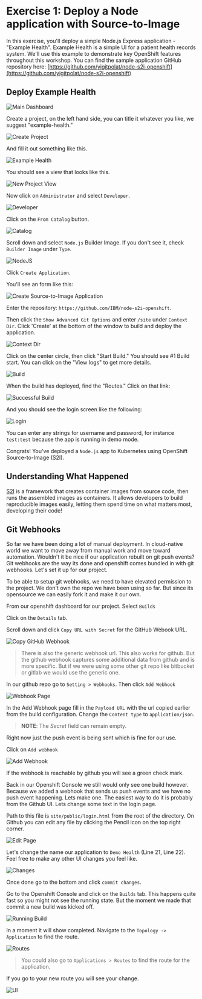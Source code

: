 # Exercise 1: Deploy a Node application with Source-to-Image

In this exercise, you'll deploy a simple Node.js Express application - "Example Health". Example Health is a simple UI for a patient health records system. We'll use this example to demonstrate key OpenShift features throughout this workshop. You can find the sample application GitHub repository here: [https://github.com/yigitpolat/node-s2i-openshift](https://github.com/yigitpolat/node-s2i-openshift)

## Deploy Example Health

![Main Dashboard](../assets/main-dashboard.png)

Create a project, on the left hand side, you can title it whatever you like, we suggest "example-health."

![Create Project](../assets/create-project.png)

And fill it out something like this.

![Example Health](../assets/example-health-create-project.png)

You should see a view that looks like this.

![New Project View](../assets/example-health-new-project.png)

Now click on `Administrator` and select `Developer`.

![Developer](../assets/change-to-developer.png)

Click on the `From Catalog` button.

![Catalog](../assets/developer-catalog.png)

Scroll down and select `Node.js` Builder Image. If you don't see it, check `Builder Image` under `Type`.

![NodeJS](../assets/developer-nodejs.png)

Click `Create Application`.

You'll see an form like this:

![Create Source-to-Image Application](../assets/nodejs-gitrepo.png)

Enter the repository: `https://github.com/IBM/node-s2i-openshift`.

Then click the `Show Advanced Git Options` and enter `/site` under `Context Dir`. Click 'Create' at the bottom of the window to build and deploy the application.

![Context Dir](../assets/nodejs-context.png)

Click on the center circle, then click "Start Build." You should see #1 Build start. You can click on the "View logs" to get more details.

![Build](../assets/nodejs-build.png)

When the build has deployed, find the "Routes." Click on that link:

![Successful Build](../assets/nodejs-success.png)

And you should see the login screen like the following:

![Login](../assets/nodejs-login.png)

You can enter any strings for username and password, for instance `test:test` because the app is running in demo mode.

Congrats! You've deployed a `Node.js` app to Kubernetes using OpenShift Source-to-Image (S2I).

## Understanding What Happened

[S2I](https://docs.openshift.com/container-platform/3.6/architecture/core_concepts/builds_and_image_streams.html#source-build) is a framework that creates container images from source code, then runs the assembled images as containers. It allows developers to build reproducible images easily, letting them spend time on what matters most, developing their code!

## Git Webhooks

So far we have been doing a lot of manual deployment. In cloud-native world we want to move away from manual work and move toward automation. Wouldn't it be nice if our application rebuilt on git push events? Git webhooks are the way its done and openshift comes bundled in with git webhooks. Let's set it up for our project.

To be able to setup git webhooks, we need to have elevated permission to the project. We don't own the repo we have been using so far. But since its opensource we can easily fork it and make it our own.

From our openshift dashboard for our project. Select `Builds`

Click on the `Details` tab.

Scroll down and click `Copy URL with Secret` for the GitHub Webook URL.

![Copy GitHub Webhook](../assets/github-url-secret.png)

> There is also the generic webhook url. This also works for github. But the github webhook captures some additional data from github and is more specific. But if we were using some other git repo like bitbucket or gitlab we would use the generic one.

In our github repo go to `Setting > Webhooks`. Then click `Add Webhook`

![Webhook Page](../assets/webhook-page.png)

In the Add Webhook page fill in the `Payload URL` with the url copied earlier from the build configuration. Change the `Content type` to `application/json`.

> **NOTE**: The *Secret* field can remain empty.

Right now just the push event is being sent which is fine for our use.

Click on `Add webhook`

![Add Webhook](../assets/add-webhook.png)

If the webhook is reachable by github you will see a green check mark.

Back in our Openshift Console we still would only see one build however. Because we added a webhook that sends us push events and we have no push event happening. Lets make one. The easiest way to do it is probably from the Github UI. Lets change some text in the login page.

Path to this file is `site/public/login.html` from the root of the directory. On Github you can edit any file by clicking the Pencil icon on the top right corner.

![Edit Page](../assets/edit-page.png)

Let's change the name our application to `Demo Health` (Line 21, Line 22). Feel free to make any other UI changes you feel like.

![Changes](../assets/changes.png)

Once done go to the bottom and click `commit changes`.

Go to the Openshift Console and click on the `Builds` tab. This happens quite fast so you might not see the running state. But the moment we made that commit a new build was kicked off.

![Running Build](../assets/nodejs-rebuild-webhook.png)

In a moment it will show completed. Navigate to the `Topology -> Application` to find the route.

![Routes](../assets/nodejs-rebuild-overview.png)

> You could also go to `Applications > Routes` to find the route for the application.

If you go to your new route you will see your change.

![UI](../assets/nodejs-rebuild-updated.png)
